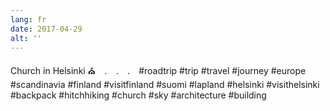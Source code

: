 ```yaml
---
lang: fr
date: 2017-04-29
alt: ''
---
```


Church in Helsinki ⛪⠀
.⠀
.⠀
.⠀
#roadtrip #trip #travel #journey #europe #scandinavia #finland #visitfinland #suomi #lapland #helsinki #visithelsinki #backpack #hitchhiking #church #sky #architecture #building
